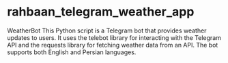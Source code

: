 # rahbaan_telegram_weather_app
WeatherBot This Python script is a Telegram bot that provides weather updates to users. It uses the telebot library for interacting with the Telegram API and the requests library for fetching weather data from an API. The bot supports both English and Persian languages.
